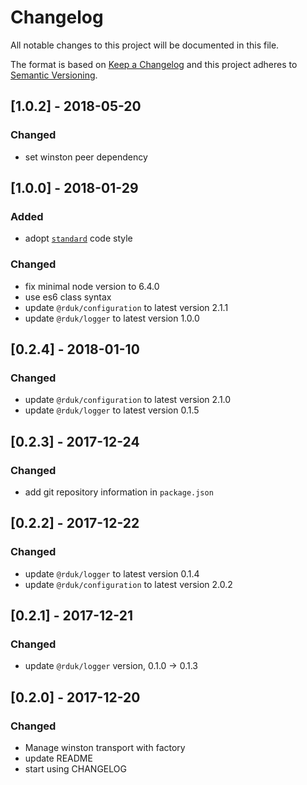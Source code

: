 # Changelog
All notable changes to this project will be documented in this file.

The format is based on [Keep a Changelog](http://keepachangelog.com/en/1.0.0/)
and this project adheres to [Semantic Versioning](http://semver.org/spec/v2.0.0.html).

## [1.0.2] - 2018-05-20
### Changed
- set winston peer dependency

## [1.0.0] - 2018-01-29
### Added
- adopt [`standard`](https://standardjs.com/) code style
### Changed
- fix minimal node version to 6.4.0
- use es6 class syntax
- update `@rduk/configuration` to latest version 2.1.1
- update `@rduk/logger` to latest version 1.0.0

## [0.2.4] - 2018-01-10
### Changed
- update `@rduk/configuration` to latest version 2.1.0
- update `@rduk/logger` to latest version 0.1.5

## [0.2.3] - 2017-12-24
### Changed
- add git repository information in `package.json`

## [0.2.2] - 2017-12-22
### Changed
- update `@rduk/logger` to latest version 0.1.4
- update `@rduk/configuration` to latest version 2.0.2

## [0.2.1] - 2017-12-21
### Changed
- update `@rduk/logger` version, 0.1.0 -> 0.1.3

## [0.2.0] - 2017-12-20
### Changed
- Manage winston transport with factory
- update README
- start using CHANGELOG
